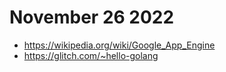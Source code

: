 # November 26 2022

- <https://wikipedia.org/wiki/Google_App_Engine>
- https://glitch.com/~hello-golang
